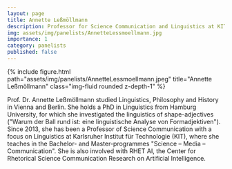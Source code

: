 ```yaml
---
layout: page
title: Annette Leßmöllmann
description: Professor for Science Communication and Linguistics at KIT
img: assets/img/panelists/AnnetteLessmoellmann.jpg
importance: 1
category: panelists
published: false
---
```


<div class="row justify-content-sm-center">
    <div class="col-sm-8 mt-3 mt-md-0">
        {% include figure.html path="assets/img/panelists/AnnetteLessmoellmann.jpeg" title="Annette Leßmöllmann" class="img-fluid rounded z-depth-1" %}
    </div>
</div>

Prof. Dr. Annette Leßmöllmann studied Linguistics, Philosophy and History in Vienna and Berlin. She holds a PhD in Linguistics from Hamburg University, for which she investigated the linguistics of shape-adjectives ("Warum der Ball rund ist: eine linguistische Analyse von Formadjektiven"). Since 2013, she has been a Professor of Science Communication with a focus on Linguistics at Karlsruher Institut für Technologie (KIT), where she teaches in the Bachelor- and Master-programmes "Science – Media – Communication". She is also involved with RHET AI, the Center for Rhetorical Science Communication Research on Artificial Intelligence.

